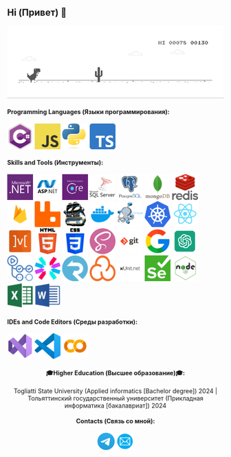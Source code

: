 ## Hi (Привет) 👋

<p align="center"> 
  <img src="./resources/dino_gif.gif" /><br>
</p>

<h4>Programming Languages (Языки программирования): </h4>
<p align="left">
	 <img style="margin: auto;" src="./resources/C_Sharp_logo.webp" alt=C_Sharp width="60" height="60"/>
	 <img style="margin: auto;" src="./resources/JavaScript_logo.png" alt=JavaScript width="60" height="60"/>
	 <img style="margin: auto;" src="./resources/Python_logo.png" alt=Python width="60" height="60"/>
	 <img style="margin: auto;" src="./resources/TypeScript_logo.png" alt=TypeScript width="60" height="60"/>
</p>

<h4>Skills and Tools (Инструменты): </h4>
<p align="left">
	<img style="margin: auto;" src="./resources/dotnet_logo.png" alt=dotnet width="60" height="60"/> 
	<img style="margin: auto;" src="./resources/ASPNET_logo.png" alt=ASP.NET width="60" height="60"/> 
	<img style="margin: auto;" src="./resources/EF_logo.png" alt=Entity_Framework width="60" height="60"/>
	<img style="margin: auto;" src="./resources/SQL_Server_logo.png" alt=SQL_Server width="60" height="60"/>
	<img style="margin: auto;" src="./resources/PostgreSQL_logo.png" alt=PostgreSQL width="60" height="60"/>
	<img style="margin: auto;" src="./resources/Mongodb_logo.webp" alt=MongoDB width="60" height="60"/>
	<img style="margin: auto;" src="./resources/Redis_logo.png" alt=Redis width="60" height="60"/>
	<img style="margin: auto;" src="./resources/Firebase_logo.webp" alt=Firebase width="60" height="60"/>
	<img style="margin: auto;" src="./resources/RabbitMQ_logo.png" alt=RabbitMQ width="60" height="60"/>
	<img style="margin: auto;" src="./resources/MassTransit_logo.png" alt=MassTransit width="60" height="60"/>
	<img style="margin: auto;" src="./resources/Docker_logo.webp" alt=Docker width="60" height="60"/> 
	<img style="margin: auto;" src="./resources/Docker_Compose_logo.png" alt=Docker_Compose width="60" height="60"/> 
	<img style="margin: auto;" src="./resources/Kubernetes_logo.png" alt=Kubernetes width="60" height="60"/> 
	<img style="margin: auto;" src="./resources/React_logo.png" alt=React width="60" height="60"/>
	<img style="margin: auto;" src="./resources/Mobx_logo.png" alt=Mobx width="60" height="60"/>
	<img style="margin: auto;" src="./resources/HTML_logo.png" alt=HTML width="60" height="60"/> 
	<img style="margin: auto;" src="./resources/CSS_logo.png" alt=CSS width="60" height="60"/>
	<img style="margin: auto;" src="./resources/Sass_logo.png" alt=Sass width="60" height="60"/>
	<img style="margin: auto;" src="./resources/git_logo.png" alt=git width="60" height="60"/> 
	<img style="margin: auto;" src="./resources/Google_logo.png" alt=Google width="60" height="60"/>
	<img style="margin: auto;" src="./resources/ChatGPT_logo.png" alt=ChatGPT width="60" height="60"/>
	<img style="margin: auto;" src="./resources/GithubActions_logo.png" alt=GitHub_Actions width="60" height="60"/> 
	<img style="margin: auto;" src="./resources/JWT_logo.svg" alt=JWT width="60" height="60"/>   
	<img style="margin: auto;" src="./resources/SignaR_logo.png" alt=SignalR width="60" height="60"/> 
	<img style="margin: auto;" src="./resources/SonarCloud_logo.png" alt=SonarCloud width="60" height="60"/>  
	<img style="margin: auto;" src="./resources/xUnit_logo.png" alt=xUnit width="60" height="60"/>
	<img style="margin: auto;" src="./resources/Selenium_logo.png" alt=Selenium width="60" height="60"/> 
	<img style="margin: auto;" src="./resources/NodeJS_logo.png" alt=NodeJS width="60" height="60"/> 
	<img style="margin: auto;" src="./resources/Exel_logo.png" alt=Exel width="60" height="60"/> 
	<img style="margin: auto;" src="./resources/Word_logo.png" alt=Word width="60" height="60"/> 
</p>

<h4>IDEs and Code Editors (Среды разработки): </h4>
<p align="left">
	<img style="margin: auto;" src="./resources/VS_logo.png" alt=Visual_Studio width="60" height="60"/>
	<img style="margin: auto;" src="./resources/VSC_logo.png" alt=Visual_Studio_Code width="60" height="60"/>
	<img style="margin: auto;" src="./resources/Google_Colab_logo.png" alt=Google_Colab width="60" height="60"/>
</p>

<h4 align="center">🎓Higher Education (Высшее образование)🎓:</h4>
<p align="center">
  	Togliatti State University (Applied informatics [Bachelor degree]) 2024 | Тольяттинский государственный университет (Прикладная информатика [бакалавриат]) 2024
</p>

<h4 align="center">Contacts (Связь со мной): </h4>
<p align="center">
	<a href=https://t.me/rick_biuick target="blank"><img align="center" src=./resources/Telegram_logo.webp alt="Telegram" height="40" width="40" /></a>
	<a href="mailto:roman.shubin2001@mail.ru" target="blank"><img align="center" src=./resources/Mail_logo.png alt=Email height="40" width="40" /></a>
</p>
